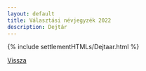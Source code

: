 ```yaml
---
layout: default
title: Választási névjegyzék 2022
description: Dejtár
---
```


{% include settlementHTMLs/Dejtaar.html %}

[Vissza](./)